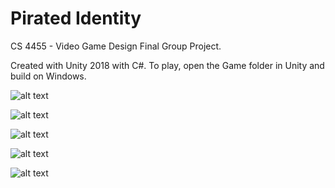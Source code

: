 # Pirated Identity
CS 4455 - Video Game Design Final Group Project.

Created with Unity 2018 with C#. To play, open the Game folder in Unity and build on Windows.

<p align="center">
  
  ![alt text](https://github.com/Johnnyhoboy/Pirated-Identity/blob/master/Info/img/MainMenu.png)

  ![alt text](https://github.com/Johnnyhoboy/Pirated-Identity/blob/master/Info/img/Story.png)

  ![alt text](https://github.com/Johnnyhoboy/Pirated-Identity/blob/master/Info/img/Color.png)

  ![alt text](https://github.com/Johnnyhoboy/Pirated-Identity/blob/master/Info/img/Bridge.png)

  ![alt text](https://github.com/Johnnyhoboy/Pirated-Identity/blob/master/Info/img/Boat.png)
  
</p>
